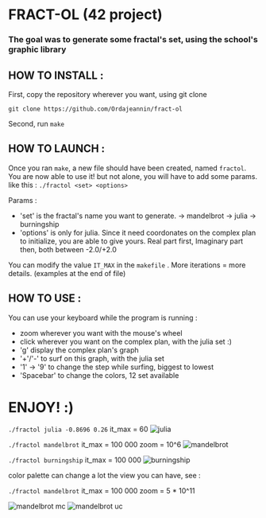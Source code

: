 # FRACT-OL (42 project)

### The goal was to generate some fractal's set, using the school's graphic library



## HOW TO INSTALL :

First, copy the repository wherever you want, using git clone
```
git clone https://github.com/Ordajeannin/fract-ol
```

Second, run 
```make```


## HOW TO LAUNCH :

Once you ran ```make```, a new file should have been created, named ```fractol```.
You are now able to use it! but not alone, you will have to add some params.
like this : ```./fractol <set> <options>```

Params :
- 	'set' is the fractal's name you want to generate. 
	-> mandelbrot
	-> julia
	-> burningship
-	'options' is only for julia. 
	Since it need coordonates on the complex plan to initialize, you are able
	to give yours. Real part first, Imaginary part then, both between -2.0/+2.0

You can modify the value ```IT_MAX``` in the  ```makefile``` . More iterations = more details.
(examples at the end of file)


## HOW TO USE :

You can use your keyboard while the program is running :
-	zoom wherever you want with the mouse's wheel
-	click wherever you want on the complex plan, with the julia set :)
-	'g' display the complex plan's graph
-	'+'/'-' to surf on this graph, with the julia set
-	'1' -> '9' to change the step while surfing, biggest to lowest
-	'Spacebar' to change the colors, 12 set available


# ENJOY! :)


```./fractol julia -0.8696 0.26```   it_max = 60
![julia](/screenshots/julia_option.png)


```./fractol mandelbrot```       it_max = 100 000          zoom = 10^6
![mandelbrot](/screenshots/mandelbrot_it10%5E5_zoom10%5E6.png)

```./fractol burningship```         it_max = 100 000
![burningship](/screenshots/burningship1000.png)

color palette can change a lot the view you can have, see :

```./fractol mandelbrot```          it_max = 100 000          zoom = 5 * 10^11

![mandelbrot mc](/screenshots/mandelbrot_10%5E5_5*10%5E11mc.png)
![mandelbrot uc](/screenshots/mandelbrot10%5E5_5*10%5E11uc.png)
